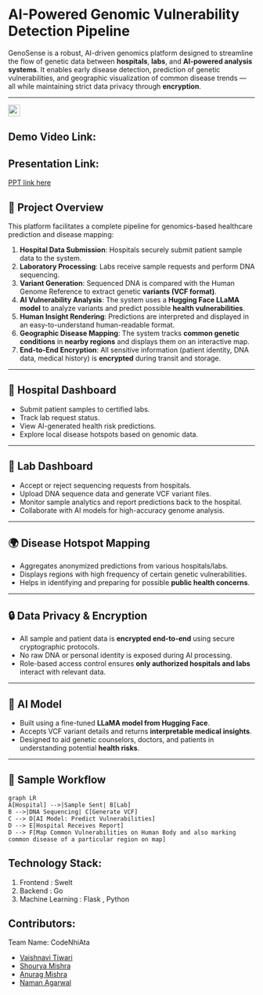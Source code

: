 #  AI-Powered Genomic Vulnerability Detection Pipeline 

GenoSense is a robust, AI-driven genomics platform designed to streamline the flow of genetic data between **hospitals**, **labs**, and **AI-powered analysis systems**. It enables early disease detection, prediction of genetic vulnerabilities, and geographic visualization of common disease trends — all while maintaining strict data privacy through **encryption**.

---

<a href="https://hack36.in"> 
  <img src="https://postimage.me/images/2025/04/19/built-at-hack36.png" height=24px> 
</a>


## Demo Video Link:
  <a href="#"></a>

  
## Presentation Link:
  <a href="https://www.canva.com/design/DAGlH2Ah5gU/YPzuAiYTL-rNtACJoFef6w/edit?utm_content=DAGlH2Ah5gU&utm_campaign=designshare&utm_medium=link2&utm_source=sharebutton"> PPT link here </a>

  
## 🚀 Project Overview

This platform facilitates a complete pipeline for genomics-based healthcare prediction and disease mapping:

1. **Hospital Data Submission**: Hospitals securely submit patient sample data to the system.
2. **Laboratory Processing**: Labs receive sample requests and perform DNA sequencing.
3. **Variant Generation**: Sequenced DNA is compared with the Human Genome Reference to extract genetic **variants (VCF format)**.
4. **AI Vulnerability Analysis**: The system uses a **Hugging Face LLaMA model** to analyze variants and predict possible **health vulnerabilities**.
5. **Human Insight Rendering**: Predictions are interpreted and displayed in an easy-to-understand human-readable format.
6. **Geographic Disease Mapping**: The system tracks **common genetic conditions** in **nearby regions** and displays them on an interactive map.
7. **End-to-End Encryption**: All sensitive information (patient identity, DNA data, medical history) is **encrypted** during transit and storage.

---

## 🏥 Hospital Dashboard

- Submit patient samples to certified labs.
- Track lab request status.
- View AI-generated health risk predictions.
- Explore local disease hotspots based on genomic data.

---

## 🧪 Lab Dashboard

- Accept or reject sequencing requests from hospitals.
- Upload DNA sequence data and generate VCF variant files.
- Monitor sample analytics and report predictions back to the hospital.
- Collaborate with AI models for high-accuracy genome analysis.

---

## 🌍 Disease Hotspot Mapping

- Aggregates anonymized predictions from various hospitals/labs.
- Displays regions with high frequency of certain genetic vulnerabilities.
- Helps in identifying and preparing for possible **public health concerns**.

---

## 🔒 Data Privacy & Encryption

- All sample and patient data is **encrypted end-to-end** using secure cryptographic protocols.
- No raw DNA or personal identity is exposed during AI processing.
- Role-based access control ensures **only authorized hospitals and labs** interact with relevant data.

---

## 🧠 AI Model

- Built using a fine-tuned **LLaMA model from Hugging Face**.
- Accepts VCF variant details and returns **interpretable medical insights**.
- Designed to aid genetic counselors, doctors, and patients in understanding potential **health risks**.

---

## 📁 Sample Workflow

```mermaid
graph LR
A[Hospital] -->|Sample Sent| B[Lab]
B -->|DNA Sequencing| C[Generate VCF]
C --> D[AI Model: Predict Vulnerabilities]
D --> E[Hospital Receives Report]
D --> F[Map Common Vulnerabilities on Human Body and also marking common disease of a particular region on map]
```

## Technology Stack:
  1) Frontend : Swelt
  2) Backend : Go
  3) Machine Learning : Flask , Python 
  

## Contributors:

Team Name: CodeNhiAta

- [Vaishnavi Tiwari](https://github.com/Vaishnavi1047)
- [Shourya Mishra](https://github.com/ShouryaMishra2006)
- [Anurag Mishra](https://github.com/theAnuragMishra)
- [Naman Agarwal](https://github.com/NamanAgarwal0905)


